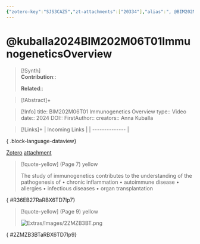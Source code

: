 ```yaml
---
{"zotero-key":"SJS3CAZ5","zt-attachments":["20334"],"alias":", @BIM202M06T01 Immunogenetics Overview","keywords":[],"FirstAuthor":"[[ Anna Kuballa]]","tags":["source/video"],"dg-publish":true,"permalink":"/sources/kuballa2024-bim-202-m06-t01-immunogenetics-overview/","dgPassFrontmatter":true}
---
```


# @kuballa2024BIM202M06T01ImmunogeneticsOverview

>[!Synth]  
>**Contribution**::  
>  
>**Related**:: 
>  

> [!Abstract]+
> 

> [!Info]
> title: BIM202M06T01 Immunogenetics Overview
> type:: Video 
> date:: 2024
> DOI:: 
> FirstAuthor:: 
> creators:: Anna Kuballa

> [!Links]+
>  | Incoming Links |
> | -------------- |
> 
{ .block-language-dataview}


[Zotero](zotero://select/library/items/SJS3CAZ5) [attachment](<file:///Users/nathanmaxwell/Zotero/storage/RBX6TD7I/Week%206%20Genetics%20Slides%20pages%201%20-%2010.pdf>)

> [!quote-yellow] (Page 7) yellow
> 
> The study of immunogenetics contributes to the understanding of the pathogenesis of  • chronic inflammation  • autoimmune disease  • allergies  • infectious diseases  • organ transplantation
>
{ #R36EB27RaRBX6TD7Ip7}


> [!quote-yellow] (Page 9) yellow
> 
> ![Extras/Images/2ZMZB3BT.png](/img/user/Extras/Images/2ZMZB3BT.png)
>
{ #2ZMZB3BTaRBX6TD7Ip9}


